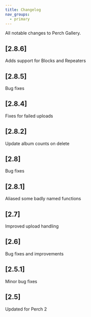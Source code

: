 ```yaml
---
title: Changelog
nav_groups:
  - primary
---
```


All notable changes to Perch Gallery.

## [2.8.6]

Adds support for Blocks and Repeaters

## [2.8.5]

Bug fixes

## [2.8.4]

Fixes for failed uploads

## [2.8.2]

Update album counts on delete

## [2.8]

Bug fixes

## [2.8.1]

Aliased some badly named functions

## [2.7]

Improved upload handling

## [2.6]

Bug fixes and improvements

## [2.5.1]

Minor bug fixes

## [2.5]

Updated for Perch 2

